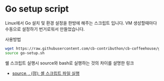 # Go setup script

Linux에서 Go 설치 및 환경 설정을 한방에 해주는 스크립트 입니다. VM 생성할때마다 수동으로 설정하기 번거로워서 만들었습니다.

사용방법
```bash
wget https://raw.githubusercontent.com/cb-contributhon/cb-coffeehouse/go-installation-script/scripts/go-setup/go-setup.sh
source go-setup.sh
```

쉘 스크립트 실행시 source와 bash로 실행하는 것의 차이를 설명한 링크
- [source, . (점): 셸 스크립트 파일 실행](https://www.bangseongbeom.com/source-dot.html)
